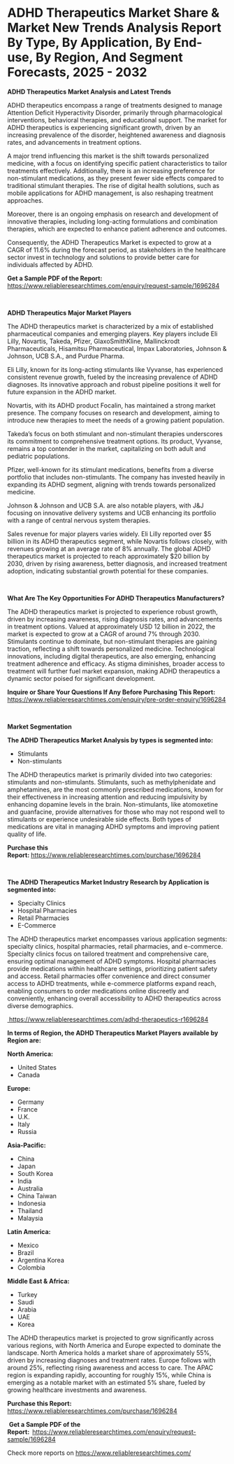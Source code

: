 <p><h1>ADHD Therapeutics Market Share & Market New Trends Analysis Report By Type, By Application, By End-use, By Region, And Segment Forecasts, 2025 - 2032</h1></p><p><strong>ADHD Therapeutics Market Analysis and Latest Trends</strong></p>
<p><p>ADHD therapeutics encompass a range of treatments designed to manage Attention Deficit Hyperactivity Disorder, primarily through pharmacological interventions, behavioral therapies, and educational support. The market for ADHD therapeutics is experiencing significant growth, driven by an increasing prevalence of the disorder, heightened awareness and diagnosis rates, and advancements in treatment options.</p><p>A major trend influencing this market is the shift towards personalized medicine, with a focus on identifying specific patient characteristics to tailor treatments effectively. Additionally, there is an increasing preference for non-stimulant medications, as they present fewer side effects compared to traditional stimulant therapies. The rise of digital health solutions, such as mobile applications for ADHD management, is also reshaping treatment approaches.</p><p>Moreover, there is an ongoing emphasis on research and development of innovative therapies, including long-acting formulations and combination therapies, which are expected to enhance patient adherence and outcomes. </p><p>Consequently, the ADHD Therapeutics Market is expected to grow at a CAGR of 11.6% during the forecast period, as stakeholders in the healthcare sector invest in technology and solutions to provide better care for individuals affected by ADHD.</p></p>
<p><strong>Get a Sample PDF of the Report:&nbsp;</strong> <a href="https://www.reliableresearchtimes.com/enquiry/request-sample/1696284?utm_campaign=2185&utm_medium=2&utm_source=Github&utm_content=ia&utm_term=03032025&utm_id=adhd-therapeutics">https://www.reliableresearchtimes.com/enquiry/request-sample/1696284</a></p>
<p>&nbsp;</p>
<p><strong>ADHD Therapeutics Major Market Players</strong></p>
<p><p>The ADHD therapeutics market is characterized by a mix of established pharmaceutical companies and emerging players. Key players include Eli Lilly, Novartis, Takeda, Pfizer, GlaxoSmithKline, Mallinckrodt Pharmaceuticals, Hisamitsu Pharmaceutical, Impax Laboratories, Johnson & Johnson, UCB S.A., and Purdue Pharma.</p><p>Eli Lilly, known for its long-acting stimulants like Vyvanse, has experienced consistent revenue growth, fueled by the increasing prevalence of ADHD diagnoses. Its innovative approach and robust pipeline positions it well for future expansion in the ADHD market.</p><p>Novartis, with its ADHD product Focalin, has maintained a strong market presence. The company focuses on research and development, aiming to introduce new therapies to meet the needs of a growing patient population.</p><p>Takeda’s focus on both stimulant and non-stimulant therapies underscores its commitment to comprehensive treatment options. Its product, Vyvanse, remains a top contender in the market, capitalizing on both adult and pediatric populations.</p><p>Pfizer, well-known for its stimulant medications, benefits from a diverse portfolio that includes non-stimulants. The company has invested heavily in expanding its ADHD segment, aligning with trends towards personalized medicine.</p><p>Johnson & Johnson and UCB S.A. are also notable players, with J&J focusing on innovative delivery systems and UCB enhancing its portfolio with a range of central nervous system therapies.</p><p>Sales revenue for major players varies widely. Eli Lilly reported over $5 billion in its ADHD therapeutics segment, while Novartis follows closely, with revenues growing at an average rate of 8% annually. The global ADHD therapeutics market is projected to reach approximately $20 billion by 2030, driven by rising awareness, better diagnosis, and increased treatment adoption, indicating substantial growth potential for these companies.</p></p>
<p>&nbsp;</p>
<p><strong>What Are The Key Opportunities For ADHD Therapeutics Manufacturers?</strong></p>
<p><p>The ADHD therapeutics market is projected to experience robust growth, driven by increasing awareness, rising diagnosis rates, and advancements in treatment options. Valued at approximately USD 12 billion in 2022, the market is expected to grow at a CAGR of around 7% through 2030. Stimulants continue to dominate, but non-stimulant therapies are gaining traction, reflecting a shift towards personalized medicine. Technological innovations, including digital therapeutics, are also emerging, enhancing treatment adherence and efficacy. As stigma diminishes, broader access to treatment will further fuel market expansion, making ADHD therapeutics a dynamic sector poised for significant development.</p></p>
<p><strong>Inquire or Share Your Questions If Any Before Purchasing This Report:</strong> <a href="https://www.reliableresearchtimes.com/enquiry/pre-order-enquiry/1696284?utm_campaign=2185&utm_medium=2&utm_source=Github&utm_content=ia&utm_term=03032025&utm_id=adhd-therapeutics">https://www.reliableresearchtimes.com/enquiry/pre-order-enquiry/1696284</a></p>
<p>&nbsp;</p>
<p><strong>Market Segmentation</strong></p>
<p><strong>The ADHD Therapeutics Market Analysis by types is segmented into:</strong></p>
<p><ul><li>Stimulants</li><li>Non-stimulants</li></ul></p>
<p><p>The ADHD therapeutics market is primarily divided into two categories: stimulants and non-stimulants. Stimulants, such as methylphenidate and amphetamines, are the most commonly prescribed medications, known for their effectiveness in increasing attention and reducing impulsivity by enhancing dopamine levels in the brain. Non-stimulants, like atomoxetine and guanfacine, provide alternatives for those who may not respond well to stimulants or experience undesirable side effects. Both types of medications are vital in managing ADHD symptoms and improving patient quality of life.</p></p>
<p><strong>Purchase this Report:&nbsp;</strong><a href="https://www.reliableresearchtimes.com/purchase/1696284?utm_campaign=2185&utm_medium=2&utm_source=Github&utm_content=ia&utm_term=03032025&utm_id=adhd-therapeutics">https://www.reliableresearchtimes.com/purchase/1696284</a></p>
<p>&nbsp;</p>
<p><strong>The ADHD Therapeutics Market Industry Research by Application is segmented into:</strong></p>
<p><ul><li>Specialty Clinics</li><li>Hospital Pharmacies</li><li>Retail Pharmacies</li><li>E-Commerce</li></ul></p>
<p><p>The ADHD therapeutics market encompasses various application segments: specialty clinics, hospital pharmacies, retail pharmacies, and e-commerce. Specialty clinics focus on tailored treatment and comprehensive care, ensuring optimal management of ADHD symptoms. Hospital pharmacies provide medications within healthcare settings, prioritizing patient safety and access. Retail pharmacies offer convenience and direct consumer access to ADHD treatments, while e-commerce platforms expand reach, enabling consumers to order medications online discreetly and conveniently, enhancing overall accessibility to ADHD therapeutics across diverse demographics.</p></p>
<p><a href="https://www.reliableresearchtimes.com/adhd-therapeutics-r1696284?utm_campaign=2185&utm_medium=2&utm_source=Github&utm_content=ia&utm_term=03032025&utm_id=adhd-therapeutics">&nbsp;https://www.reliableresearchtimes.com/adhd-therapeutics-r1696284</a></p>
<p><strong>In terms of Region, the ADHD Therapeutics Market Players available by Region are:</strong></p>
<p>
    <p> <strong> North America: </strong>
        <ul>
            <li>United States</li>
            <li>Canada</li>
        </ul>
        </p> 
    <p> <strong> Europe: </strong>
        <ul>
            <li>Germany</li>
            <li>France</li>
            <li>U.K.</li>
            <li>Italy</li>
            <li>Russia</li>
        </ul>
        </p> 
    <p> <strong> Asia-Pacific: </strong>
        <ul>
            <li>China</li>
            <li>Japan</li>
            <li>South Korea</li>
            <li>India</li>
            <li>Australia</li>
            <li>China Taiwan</li>
            <li>Indonesia</li>
            <li>Thailand</li>
            <li>Malaysia</li>
        </ul>
        </p> 
    <p> <strong> Latin America: </strong>
        <ul>
            <li>Mexico</li>
            <li>Brazil</li>
            <li>Argentina Korea</li>
            <li>Colombia</li>
        </ul>
        </p> 
    <p> <strong> Middle East & Africa: </strong>
        <ul>
            <li>Turkey</li>
            <li>Saudi</li>
            <li>Arabia</li>
            <li>UAE</li>
            <li>Korea</li>
        </ul>
    </p>
    </p>
<p><p>The ADHD therapeutics market is projected to grow significantly across various regions, with North America and Europe expected to dominate the landscape. North America holds a market share of approximately 55%, driven by increasing diagnoses and treatment rates. Europe follows with around 25%, reflecting rising awareness and access to care. The APAC region is expanding rapidly, accounting for roughly 15%, while China is emerging as a notable market with an estimated 5% share, fueled by growing healthcare investments and awareness.</p></p>
<p><strong>Purchase this Report: </strong><a href="https://www.reliableresearchtimes.com/purchase/1696284?utm_campaign=2185&utm_medium=2&utm_source=Github&utm_content=ia&utm_term=03032025&utm_id=adhd-therapeutics">https://www.reliableresearchtimes.com/purchase/1696284</a></p>
<p>&nbsp;<strong>Get a Sample PDF of the Report:&nbsp;&nbsp;</strong><a href="https://www.reliableresearchtimes.com/enquiry/request-sample/1696284?utm_campaign=2185&utm_medium=2&utm_source=Github&utm_content=ia&utm_term=03032025&utm_id=adhd-therapeutics">https://www.reliableresearchtimes.com/enquiry/request-sample/1696284</a></p>
<p><strong></strong></p>
<p>Check more reports on <a href="https://www.reliableresearchtimes.com/?utm_campaign=2185&utm_medium=2&utm_source=Github&utm_content=ia&utm_term=03032025&utm_id=adhd-therapeutics">https://www.reliableresearchtimes.com/</a></p>